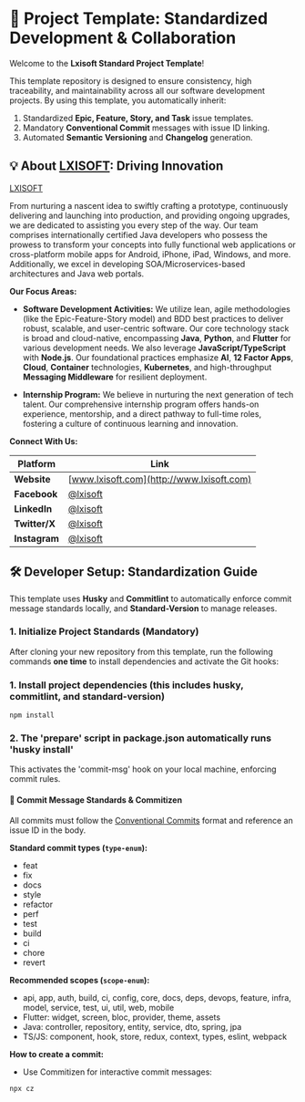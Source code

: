 # 🚀 Project Template: Standardized Development & Collaboration

Welcome to the **Lxisoft Standard Project Template**!

This template repository is designed to ensure consistency, high traceability, and maintainability across all our software development projects. By using this template, you automatically inherit:

1. Standardized **Epic, Feature, Story, and Task** issue templates.
2. Mandatory **Conventional Commit** messages with issue ID linking.
3. Automated **Semantic Versioning** and **Changelog** generation.

## 💡 About [LXISOFT](https://www.lxisoft.com): Driving Innovation

[LXISOFT](https://www.lxisoft.com) 

From nurturing a nascent idea to swiftly crafting a prototype, continuously delivering and launching into production, and providing ongoing upgrades, we are dedicated to assisting you every step of the way. Our team comprises internationally certified Java developers who possess the prowess to transform your concepts into fully functional web applications or cross-platform mobile apps for Android, iPhone, iPad, Windows, and more. Additionally, we excel in developing SOA/Microservices-based architectures and Java web portals.

**Our Focus Areas:**

* **Software Development Activities:** We utilize lean, agile methodologies (like the Epic-Feature-Story model) and BDD best practices to deliver robust, scalable, and user-centric software. Our core technology stack is broad and cloud-native, encompassing **Java**, **Python**, and **Flutter** for various development needs. We also leverage **JavaScript/TypeScript** with **Node.js**. Our foundational practices emphasize **AI**, **12 Factor Apps**, **Cloud**, **Container** technologies, **Kubernetes**, and high-throughput **Messaging Middleware** for resilient deployment.

* **Internship Program:** We believe in nurturing the next generation of tech talent. Our comprehensive internship program offers hands-on experience, mentorship, and a direct pathway to full-time roles, fostering a culture of continuous learning and innovation.

**Connect With Us:**

| Platform | Link | 
| ----- | ----- | 
| **Website** | [www.lxisoft.com](http://www.lxisoft.com) | 
| **Facebook** | [@lxisoft](https://www.facebook.com/lxisoft) | 
| **LinkedIn** | [@lxisoft](https://www.linkedin.com/company/lxisoft) | 
| **Twitter/X** | [@lxisoft](https://twitter.com/lxisoft) | 
| **Instagram** | [@lxisoft](https://www.instagram.com/lxisoft) | 

## 🛠️ Developer Setup: Standardization Guide

This template uses **Husky** and **Commitlint** to automatically enforce commit message standards locally, and **Standard-Version** to manage releases.

### 1. Initialize Project Standards (Mandatory)

After cloning your new repository from this template, run the following commands **one time** to install dependencies and activate the Git hooks:


### 1. Install project dependencies (this includes husky, commitlint, and standard-version)

```npm install                                                ```

### 2. The 'prepare' script in package.json automatically runs 'husky install'
 This activates the 'commit-msg' hook on your local machine, enforcing commit rules.

#### 📝 Commit Message Standards & Commitizen

All commits must follow the [Conventional Commits](https://www.conventionalcommits.org/) format and reference an issue ID in the body.

**Standard commit types (`type-enum`):**
- feat
- fix
- docs
- style
- refactor
- perf
- test
- build
- ci
- chore
- revert

**Recommended scopes (`scope-enum`):**
- api, app, auth, build, ci, config, core, docs, deps, devops, feature, infra, model, service, test, ui, util, web, mobile
- Flutter: widget, screen, bloc, provider, theme, assets
- Java: controller, repository, entity, service, dto, spring, jpa
- TS/JS: component, hook, store, redux, context, types, eslint, webpack

**How to create a commit:**
- Use Commitizen for interactive commit messages:

```npx cz                                            ```